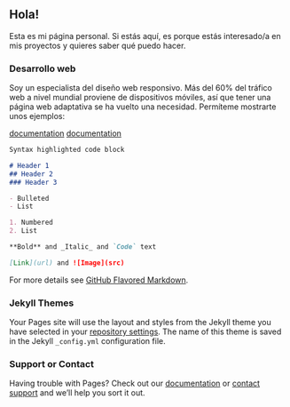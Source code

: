 ## Hola!

Esta es mi página personal. Si estás aquí, es porque estás interesado/a en mis proyectos y quieres saber qué puedo hacer.

### Desarrollo web
Soy un especialista del diseño web responsivo. Más del 60% del tráfico web a nivel mundial proviene de dispositivos móviles, así que tener una página web adaptativa se ha vuelto una necesidad. Permíteme mostrarte unos ejemplos:

[documentation](https://help.github.com/categories/github-pages-basics/)
[documentation](https://help.github.com/categories/github-pages-basics/)



```markdown
Syntax highlighted code block

# Header 1
## Header 2
### Header 3

- Bulleted
- List

1. Numbered
2. List

**Bold** and _Italic_ and `Code` text

[Link](url) and ![Image](src)
```

For more details see [GitHub Flavored Markdown](https://guides.github.com/features/mastering-markdown/).

### Jekyll Themes

Your Pages site will use the layout and styles from the Jekyll theme you have selected in your [repository settings](https://github.com/jearaneda/jearaneda.github.io/settings). The name of this theme is saved in the Jekyll `_config.yml` configuration file.

### Support or Contact

Having trouble with Pages? Check out our [documentation](https://help.github.com/categories/github-pages-basics/) or [contact support](https://github.com/contact) and we’ll help you sort it out.
